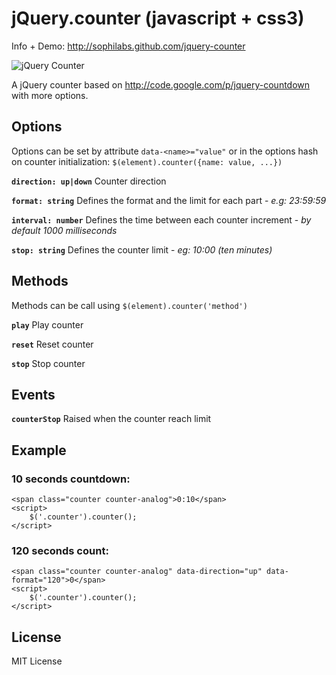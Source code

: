 # jQuery.counter (javascript + css3)

Info + Demo: http://sophilabs.github.com/jquery-counter

![jQuery Counter](http://i.imgur.com/ub7D9.png)

A jQuery counter based on http://code.google.com/p/jquery-countdown with more options.


## Options
Options can be set by attribute `data-<name>="value"` or in the options hash on counter initialization: `$(element).counter({name: value, ...})`

**`direction: up|down`** Counter direction

**`format: string`** Defines the format and the limit for each part - _e.g: 23:59:59_

**`interval: number`** Defines the time between each counter increment - _by default 1000 milliseconds_

**`stop: string`** Defines the counter limit - _eg: 10:00 (ten minutes)_

## Methods
Methods can be call using `$(element).counter('method')`

**`play`** Play counter

**`reset`** Reset counter

**`stop`** Stop counter

## Events

**`counterStop`** Raised when the counter reach limit

## Example
### 10 seconds countdown:

    <span class="counter counter-analog">0:10</span>
    <script>
        $('.counter').counter();
    </script>

### 120 seconds count:
    <span class="counter counter-analog" data-direction="up" data-format="120">0</span>
    <script>
        $('.counter').counter();
    </script>
    
## License
MIT License
